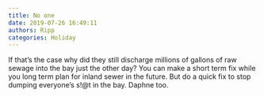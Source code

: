 ```yaml
---
title: No one
date: 2019-07-26 16:49:11
authors: Ripp
categories: Holiday
---
```


 If that’s the case why did they still discharge millions of gallons of raw sewage into the bay just the other day?   You can make a short term fix while you long term plan for inland sewer in the future.  But do a quick fix to stop dumping everyone’s s!@t in the bay.  Daphne too.